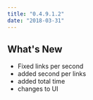 ```yaml
---
title: "0.4.9.1.2"
date: "2018-03-31"
---
```


## What's New

- Fixed links per second
- added second per links
- added total time
- changes to UI